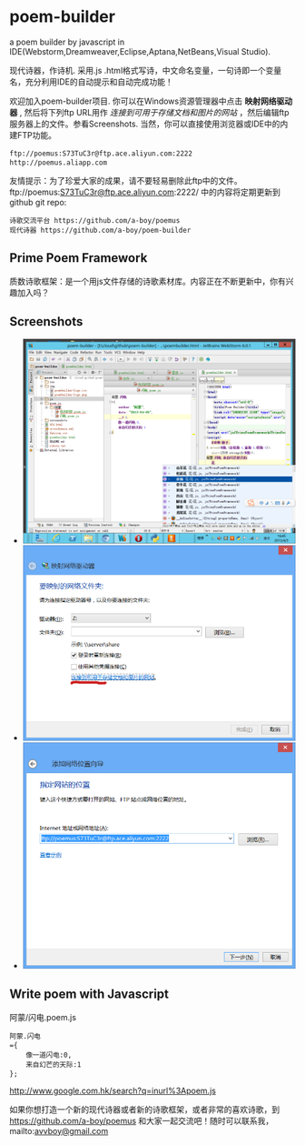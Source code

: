 poem-builder
============

a poem builder by javascript in IDE(Webstorm,Dreamweaver,Eclipse,Aptana,NetBeans,Visual Studio).

现代诗器，作诗机.
采用.js .html格式写诗，中文命名变量，一句诗即一个变量名，充分利用IDE的自动提示和自动完成功能！

欢迎加入poem-builder项目. 你可以在Windows资源管理器中点击 **映射网络驱动器** , 然后将下列ftp URL用作 *连接到可用于存储文档和图片的网站* ，然后编辑ftp服务器上的文件。参看Screenshots. 当然，你可以直接使用浏览器或IDE中的内建FTP功能。
	
	ftp://poemus:S73TuC3r@ftp.ace.aliyun.com:2222
	http://poemus.aliapp.com

友情提示：为了珍爱大家的成果，请不要轻易删除此ftp中的文件。
ftp://poemus:S73TuC3r@ftp.ace.aliyun.com:2222/ 中的内容将定期更新到github
git repo:

	诗歌交流平台 https://github.com/a-boy/poemus
	现代诗器 https://github.com/a-boy/poem-builder

## Prime Poem Framework

质数诗歌框架：是一个用js文件存储的诗歌素材库。内容正在不断更新中，你有兴趣加入吗？

## Screenshots
+ ![poem builder in webStorm](screenshots/poem.js.png)
+ ![Windows资源管理器中管理poemus ftp -1](screenshots/poemus-ftp-aliyun-disk-driver-map.1.png)
+ ![Windows资源管理器中管理poemus ftp -2](screenshots/poemus-ftp-aliyun-disk-driver-map.2.png)

## Write poem with Javascript

阿蒙/闪电.poem.js

    阿蒙.闪电
    ={
        像一道闪电:0,
        来自幻芒的天际:1
    };

 http://www.google.com.hk/search?q=inurl%3Apoem.js

如果你想打造一个新的现代诗器或者新的诗歌框架，或者非常的喜欢诗歌，到 https://github.com/a-boy/poemus 和大家一起交流吧！随时可以联系我，mailto:avvboy@gmail.com
